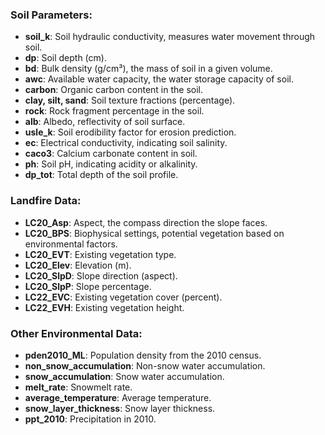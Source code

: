 ### Soil Parameters:

- **soil_k**: Soil hydraulic conductivity, measures water movement through soil.
- **dp**: Soil depth (cm).
- **bd**: Bulk density (g/cm³), the mass of soil in a given volume.
- **awc**: Available water capacity, the water storage capacity of soil.
- **carbon**: Organic carbon content in the soil.
- **clay, silt, sand**: Soil texture fractions (percentage).
- **rock**: Rock fragment percentage in the soil.
- **alb**: Albedo, reflectivity of soil surface.
- **usle_k**: Soil erodibility factor for erosion prediction.
- **ec**: Electrical conductivity, indicating soil salinity.
- **caco3**: Calcium carbonate content in soil.
- **ph**: Soil pH, indicating acidity or alkalinity.
- **dp_tot**: Total depth of the soil profile.

### Landfire Data:

- **LC20_Asp**: Aspect, the compass direction the slope faces.
- **LC20_BPS**: Biophysical settings, potential vegetation based on environmental factors.
- **LC20_EVT**: Existing vegetation type.
- **LC20_Elev**: Elevation (m).
- **LC20_SlpD**: Slope direction (aspect).
- **LC20_SlpP**: Slope percentage.
- **LC22_EVC**: Existing vegetation cover (percent).
- **LC22_EVH**: Existing vegetation height.

### Other Environmental Data:

- **pden2010_ML**: Population density from the 2010 census.
- **non_snow_accumulation**: Non-snow water accumulation.
- **snow_accumulation**: Snow water accumulation.
- **melt_rate**: Snowmelt rate.
- **average_temperature**: Average temperature.
- **snow_layer_thickness**: Snow layer thickness.
- **ppt_2010**: Precipitation in 2010.
